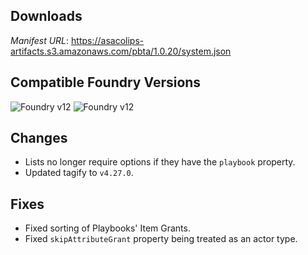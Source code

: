 ## Downloads
_Manifest URL_: https://asacolips-artifacts.s3.amazonaws.com/pbta/1.0.20/system.json

## Compatible Foundry Versions
![Foundry v12](https://img.shields.io/badge/Foundry-v12-green) ![Foundry v12](https://img.shields.io/badge/Foundry-v12-orange)

## Changes
- Lists no longer require options if they have the `playbook` property.
- Updated tagify to `v4.27.0`.

## Fixes
- Fixed sorting of Playbooks' Item Grants.
- Fixed `skipAttributeGrant` property being treated as an actor type.